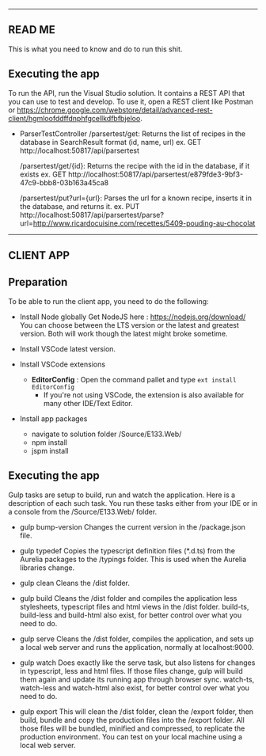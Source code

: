 -----------
  READ ME  
-----------
This is what you need to know and do to run this shit. 
	
Executing the app
-----------------
To run the API, run the Visual Studio solution. It contains a REST API that you can use to test and develop. 
To use it, open a REST client like Postman or https://chrome.google.com/webstore/detail/advanced-rest-client/hgmloofddffdnphfgcellkdfbfbjeloo. 

- ParserTestController
	/parsertest/get: Returns the list of recipes in the database in SearchResult format (id, name, url)
	ex. GET http://localhost:50817/api/parsertest
	
	/parsertest/get/{id}: Returns the recipe with the id in the database, if it exists
	ex. GET http://localhost:50817/api/parsertest/e879fde3-9bf3-47c9-bbb8-03b163a45ca8
	
	/parsertest/put?url={url}: Parses the url for a known recipe, inserts it in the database, and returns it. 
	ex. PUT http://localhost:50817/api/parsertest/parse?url=http://www.ricardocuisine.com/recettes/5409-pouding-au-chocolat

	
--------------
  CLIENT APP
--------------

Preparation
-----------
To be able to run the client app, you need to do the following: 

- Install Node globally
	Get NodeJS here : https://nodejs.org/download/
	You can choose between the LTS version or the latest and greatest version. Both will work though the latest might broke sometime.

- Install VSCode latest version.
- Install VSCode extensions
    - **EditorConfig** : Open the command pallet and type `ext install EditorConfig`
        - If you're not using VSCode, the extension is also available for many other IDE/Text Editor.

- Install app packages
	- navigate to solution folder /Source/E133.Web/
	- npm install
	- jspm install

Executing the app
-----------------
Gulp tasks are setup to build, run and watch the application. Here is a description
of each such task. You run these tasks either from your IDE or in a console from the 
/Source/E133.Web/ folder. 

- gulp bump-version
	Changes the current version in the /package.json file. 

- gulp typedef
	Copies the typescript definition files (*.d.ts) from the Aurelia packages 
	to the /typings folder. This is used when the Aurelia libraries change. 
	
- gulp clean
	Cleans the /dist folder.

- gulp build
	Cleans the /dist folder and compiles the application less stylesheets, 
	typescript files and html views in the /dist folder. 
	build-ts, build-less and build-html also exist, for better control over what you 
	need to do. 
	
- gulp serve
	Cleans the /dist folder, compiles the application, and sets up a local web server 
	and runs the application, normally at localhost:9000. 
	
- gulp watch
	Does exactly like the serve task, but also listens for changes in typescript, less and
	html files. If those files change, gulp will build them again and update its
	running app through browser sync. 
	watch-ts, watch-less and watch-html also exist, for better control over what you 
	need to do. 
	
- gulp export
	This will clean the /dist folder, clean the /export folder, then build, bundle and copy the production files into the /export folder. 
	All those files will be bundled, minified and compressed, to replicate the production environment. You can test on your local machine using a local web server.